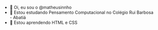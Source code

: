 - 👋 Oi, eu sou o @matheusinnho
- 👀 Estou estudando Pensamento Computacional no Colégio Rui Barbosa - Abatiá
- 🌱 Estou aprendendo HTML  e CSS


<!---
matheusinnho/matheusinnho is a ✨ special ✨ repository because its `README.md` (this file) appears on your GitHub profile.
You can click the Preview link to take a look at your changes.
--->
